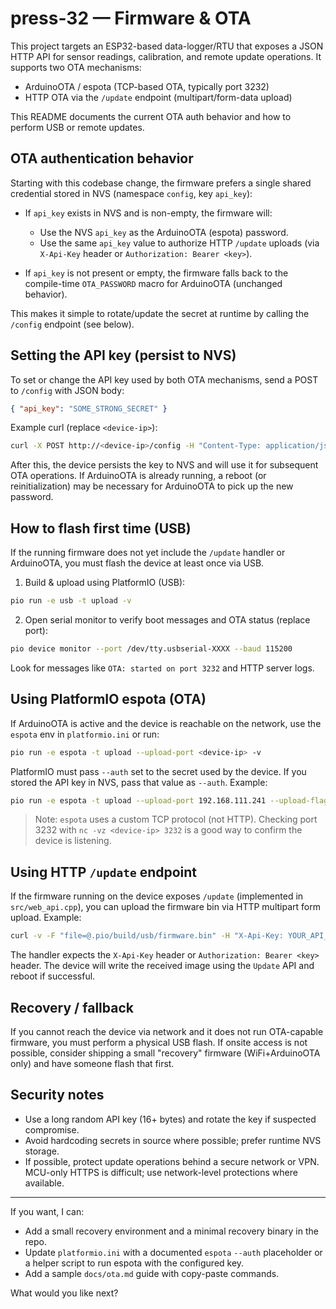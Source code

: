 # press-32 — Firmware & OTA

This project targets an ESP32-based data-logger/RTU that exposes a JSON HTTP API for sensor readings, calibration, and remote update operations. It supports two OTA mechanisms:

- ArduinoOTA / espota (TCP-based OTA, typically port 3232)
- HTTP OTA via the `/update` endpoint (multipart/form-data upload)

This README documents the current OTA auth behavior and how to perform USB or remote updates.

## OTA authentication behavior

Starting with this codebase change, the firmware prefers a single shared credential stored in NVS (namespace `config`, key `api_key`):

- If `api_key` exists in NVS and is non-empty, the firmware will:
  - Use the NVS `api_key` as the ArduinoOTA (espota) password.
  - Use the same `api_key` value to authorize HTTP `/update` uploads (via `X-Api-Key` header or `Authorization: Bearer <key>`).

- If `api_key` is not present or empty, the firmware falls back to the compile-time `OTA_PASSWORD` macro for ArduinoOTA (unchanged behavior).

This makes it simple to rotate/update the secret at runtime by calling the `/config` endpoint (see below).

## Setting the API key (persist to NVS)

To set or change the API key used by both OTA mechanisms, send a POST to `/config` with JSON body:

```json
{ "api_key": "SOME_STRONG_SECRET" }
```

Example curl (replace `<device-ip>`):

```bash
curl -X POST http://<device-ip>/config -H "Content-Type: application/json" -d '{"api_key":"SOME_STRONG_SECRET"}'
```

After this, the device persists the key to NVS and will use it for subsequent OTA operations. If ArduinoOTA is already running, a reboot (or reinitialization) may be necessary for ArduinoOTA to pick up the new password.

## How to flash first time (USB)

If the running firmware does not yet include the `/update` handler or ArduinoOTA, you must flash the device at least once via USB.

1. Build & upload using PlatformIO (USB):

```bash
pio run -e usb -t upload -v
```

2. Open serial monitor to verify boot messages and OTA status (replace port):

```bash
pio device monitor --port /dev/tty.usbserial-XXXX --baud 115200
```

Look for messages like `OTA: started on port 3232` and HTTP server logs.

## Using PlatformIO espota (OTA)

If ArduinoOTA is active and the device is reachable on the network, use the `espota` env in `platformio.ini` or run:

```bash
pio run -e espota -t upload --upload-port <device-ip> -v
```

PlatformIO must pass `--auth` set to the secret used by the device. If you stored the API key in NVS, pass that value as `--auth`. Example:

```bash
pio run -e espota -t upload --upload-port 192.168.111.241 --upload-flags "--auth=YOUR_API_KEY" -v
```

> Note: `espota` uses a custom TCP protocol (not HTTP). Checking port 3232 with `nc -vz <device-ip> 3232` is a good way to confirm the device is listening.

## Using HTTP `/update` endpoint

If the firmware running on the device exposes `/update` (implemented in `src/web_api.cpp`), you can upload the firmware bin via HTTP multipart form upload. Example:

```bash
curl -v -F "file=@.pio/build/usb/firmware.bin" -H "X-Api-Key: YOUR_API_KEY" http://<device-ip>/update
```

The handler expects the `X-Api-Key` header or `Authorization: Bearer <key>` header. The device will write the received image using the `Update` API and reboot if successful.

## Recovery / fallback

If you cannot reach the device via network and it does not run OTA-capable firmware, you must perform a physical USB flash. If onsite access is not possible, consider shipping a small "recovery" firmware (WiFi+ArduinoOTA only) and have someone flash that first.

## Security notes

- Use a long random API key (16+ bytes) and rotate the key if suspected compromise.
- Avoid hardcoding secrets in source where possible; prefer runtime NVS storage.
- If possible, protect update operations behind a secure network or VPN. MCU-only HTTPS is difficult; use network-level protections where available.

---

If you want, I can:
- Add a small recovery environment and a minimal recovery binary in the repo.
- Update `platformio.ini` with a documented `espota` `--auth` placeholder or a helper script to run espota with the configured key.
- Add a sample `docs/ota.md` guide with copy-paste commands.

What would you like next?